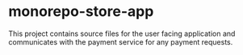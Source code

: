 # monorepo-store-app
This project contains source files for the user facing application and communicates with the payment service for any payment requests.

